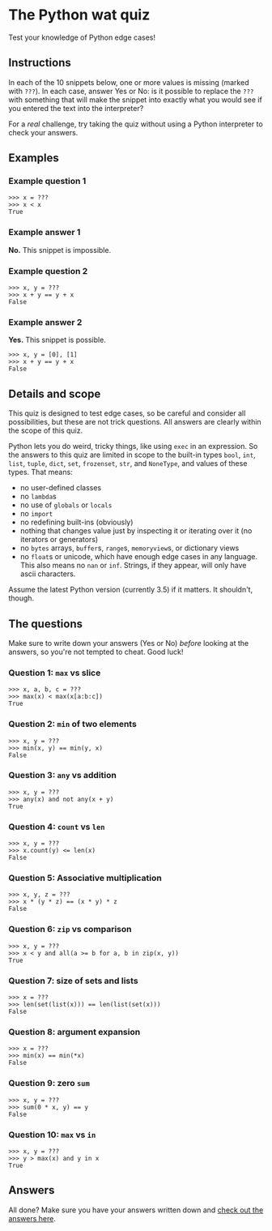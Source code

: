 # The Python wat quiz

Test your knowledge of Python edge cases!

## Instructions

In each of the 10 snippets below, one or more values is missing (marked with `???`). In each case, answer Yes or No: is it possible to replace the `???` with something that will make the snippet into exactly what you would see if you entered the text into the interpreter?

For a *real* challenge, try taking the quiz without using a Python interpreter to check your answers.

## Examples

### Example question 1

    >>> x = ???
    >>> x < x
    True

### Example answer 1

**No.** This snippet is impossible.

### Example question 2

    >>> x, y = ???
    >>> x + y == y + x
    False

### Example answer 2

**Yes.** This snippet is possible.

    >>> x, y = [0], [1]
    >>> x + y == y + x
    False

## Details and scope

This quiz is designed to test edge cases, so be careful and consider all possibilities, but these are not trick questions. All answers are clearly within the scope of this quiz.

Python lets you do weird, tricky things, like using `exec` in an expression. So the answers to this quiz are limited in scope to the built-in types `bool`, `int`, `list`, `tuple`, `dict`, `set`, `frozenset`, `str`, and `NoneType`, and values of these types. That means:

* no user-defined classes
* no `lambda`s
* no use of `globals` or `locals`
* no `import`
* no redefining built-ins (obviously)
* nothing that changes value just by inspecting it or iterating over it (no iterators or generators)
* no `bytes` arrays, `buffer`s, `range`s, `memoryview`s, or dictionary views
* no `float`s or unicode, which have enough edge cases in any language. This also means no `nan` or `inf`. Strings, if they appear, will only have ascii characters.

Assume the latest Python version (currently 3.5) if it matters. It shouldn't, though.

## The questions

Make sure to write down your answers (Yes or No) *before* looking at the answers, so you're not tempted to cheat. Good luck!

### Question 1: `max` vs slice

    >>> x, a, b, c = ???
    >>> max(x) < max(x[a:b:c])
    True

### Question 2: `min` of two elements

    >>> x, y = ???
    >>> min(x, y) == min(y, x)
    False

### Question 3: `any` vs addition

    >>> x, y = ???
    >>> any(x) and not any(x + y)
    True

### Question 4: `count` vs `len`

    >>> x, y = ???
    >>> x.count(y) <= len(x)
    False

### Question 5: Associative multiplication

    >>> x, y, z = ???
    >>> x * (y * z) == (x * y) * z
    False

### Question 6: `zip` vs comparison

    >>> x, y = ???
    >>> x < y and all(a >= b for a, b in zip(x, y))
    True

### Question 7: size of sets and lists

    >>> x = ???
    >>> len(set(list(x))) == len(list(set(x)))
    False

### Question 8: argument expansion

    >>> x = ???
    >>> min(x) == min(*x)
    False

### Question 9: zero `sum`

    >>> x, y = ???
    >>> sum(0 * x, y) == y
    False

### Question 10: `max` vs `in`

    >>> x, y = ???
    >>> y > max(x) and y in x
    True

## Answers

All done? Make sure you have your answers written down and [check out the answers here](https://github.com/cosmologicon/pywat/blob/master/quiz-answers.md).

